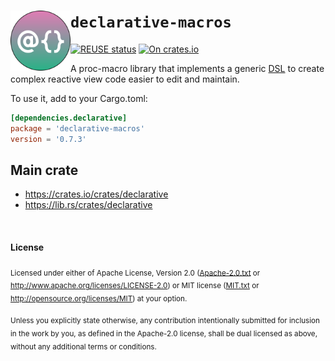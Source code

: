 <!--
	SPDX-FileCopyrightText: 2025 Eduardo Javier Alvarado Aarón <eduardo.javier.alvarado.aaron@gmail.com>
	
	SPDX-License-Identifier: CC-BY-SA-4.0
-->

# <img src="../logo.svg" width="96" align="left"/> `declarative-macros`

[![REUSE status]][reuse] [![On crates.io]][crate.io]

[REUSE status]: https://api.reuse.software/badge/github.com/ejaa3/declarative
[reuse]: https://api.reuse.software/info/github.com/ejaa3/declarative
[On crates.io]: https://img.shields.io/crates/v/declarative-macros.svg?color=6081D4
[crate.io]: https://crates.io/crates/declarative-macros

A proc-macro library that implements a generic [DSL] to create complex reactive view code easier to edit and maintain.

[DSL]: https://en.wikipedia.org/wiki/Domain-specific_language

To use it, add to your Cargo.toml:

~~~ toml
[dependencies.declarative]
package = 'declarative-macros'
version = '0.7.3'
~~~

## Main crate

* https://crates.io/crates/declarative
* https://lib.rs/crates/declarative

<br/>

#### License

<sub>Licensed under either of Apache License, Version 2.0 (<a href="../LICENSES/Apache-2.0.txt">Apache-2.0.txt</a> or http://www.apache.org/licenses/LICENSE-2.0) or MIT license (<a href="../LICENSES/MIT.txt">MIT.txt</a> or http://opensource.org/licenses/MIT) at your option.</sub>

<sub>Unless you explicitly state otherwise, any contribution intentionally submitted for inclusion in the work by you, as defined in the Apache-2.0 license, shall be dual licensed as above, without any additional terms or conditions.</sub>

